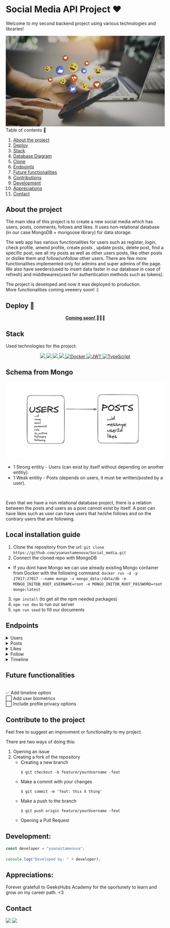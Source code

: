 # Social Media API Project ❤️

Welcome to my second backend project using various technologies and libraries!

<img src="./img/logo.jpg">

<br>

  <summary> Table of contents 📝</summary>
  <ol>
    <li><a href="#about-the-project">About the project</a></li>
    <li><a href="#deploy-🚀">Deploy</a></li>
    <li><a href="#stack">Stack</a></li>
    <li><a href="#er-diagram-from-sql">Database Diagram</a></li>
    <li><a href="#clond">Clone</a></li>
    <li><a href="#endpoints">Endpoints</a></li>
    <li><a href="#future-functionalities">Future functionalities</a></li>
    <li><a href="#contributions">Contributions</a></li>
    <li><a href="#development">Development</a></li>
    <li><a href="#appreciations">Appreciations</a></li>
    <li><a href="#contact">Contact</a></li>
  </ol>

## About the project

The main idea of this project is to create a new social media which has users, posts, comments, follows and likes. It uses non-relational database (in our case MongoDB + mongoose library) for data storage. 

The web app has various functionalities for users such as register, login, check profile, amend profile, create posts , update posts, delete post, find a specific post, see all my posts as well as other users posts, like other posts or dislike them and follow/unfollow other users. There are few more functionalities implemented only for admins and super admins of the page. We also have seeders(used to insert data faster in our database in case of refresh) and middlewares(used for authentication methods such as tokens).

The project is developed and now it was deployed to production.
<br> More functionalities coming veeeery soon! :)

## Deploy 🚀

<div align="center">
    <a href="https://tattoo-studio.zeabur.app/"><strong> Coming soon! </strong></a>🚀🚀🚀
</div>

## Stack

Used technologies for the project:

<div align="center">
<a href="https://www.expressjs.com/">
    <img src= "https://img.shields.io/badge/express.js-%23404d59.svg?style=for-the-badge&logo=express&logoColor=%2361DAFB"/>
</a>
<a href="https://nodejs.org/es/">
    <img src= "https://img.shields.io/badge/node.js-026E00?style=for-the-badge&logo=node.js&logoColor=white"/>
</a>
<a href="https://developer.mozilla.org/es/docs/Web/JavaScript">
    <img src= "https://img.shields.io/badge/javascipt-EFD81D?style=for-the-badge&logo=javascript&logoColor=black"/>
</a>
<a href="">
    <img src="https://img.shields.io/badge/MongoDB-4EA94B?style=for-the-badge&logo=mongodb&logoColor=white"/>
</a>
<a href="">
<img src="https://img.shields.io/badge/Docker-2496ED?style=for-the-badge&logo=docker&logoColor=white" alt="Docker" />
</a>
<a href="">
    <img src="https://img.shields.io/badge/JWT-000000?style=for-the-badge&logo=jsonwebtokens&logoColor=white" alt="JWT" />
</a>
<a href="">
    <img src="https://img.shields.io/badge/bcrypt-3178C6?style=for-the-badge&" alt="TypeScript" />
</a>
 </div>

## Schema from Mongo

<img src="./img/Schema.png">

- 1 Strong entitiy - Users (can exist by itself without depending on another entitiy).
- 1 Weak entitiy - Posts (depends on users, it must be written/posted by a user).
<br>

Even that we have a non relational database project, there is a relation between
the posts and users as a post cannot exist by itself. A post can have likes such as user can have users that he/she follows and on the contrary users that are following.

## Local installation guide

1. Clone the repository from the url:
`git clone https://github.com/yoanastamenova/Social_media.git `
2. Connect the cloned repo with MongoDB 
-  If you dont have Mongo we can use already existing Mongo container from Docker with the following command:
` docker run -d -p 27017:27017 --name mongo -v mongo_data:/data/db -e MONGO_INITDB_ROOT_USERNAME=root -e MONGO_INITDB_ROOT_PASSWORD=root mongo:latest `
3. `npm install`  (to get all the npm needed packages)
4. `npm run dev` to run our server
5. ` npm run seed ` to fill our documents

## Endpoints

<details>
<summary>Users</summary>

- REGISTER 🔑

          POST http://localhost:5001/api/users/register

    body:

    ```js
        {
            "email": "name@mail.com",
            "password": "123456789"
        }
    ```

<br>

- LOGIN 🔓	

          POST http://localhost:5001/api/users/login

    body:

    ```js
        {
            "email": "name@mail.com",
            "password": "123456789"
        }
    ```
<br>

- GET ALL USERS 🔎 (only admin)

          GET http://localhost:5001/api/users/all

    auth:

    ```js
        your token
    ```

<br>

- GET USER PROFILE 🗂

          GET http://localhost:5001/api/users/profile

    auth:

    ```js
        your token
    ```

<br>

- UPDATE USER PROFILE ⚙️

          PUT http://localhost:4000/api/users/profile/update

    body:

    ```js
        {
        "email": "newemail@mail.com"
        }
    ```

    auth:

    ```js
        your token
    ```
<br>

- GET USER BY EMAIL 🪪 (only admin)

          GET http://localhost:5001/api/users/email

    body:

    ```js
        {
            "email": "example@mail.com"
        }
    ```

    auth:

    ```js
        your token
    ```
<br>


- DELETE USER 🪪  (only admin)

          DELETE http://localhost:5001/api/users/:id

    body:

    ```js
        {
            "id": 3     (the id of the user we want to delete)
        }
    ```

    auth:

    ```js
        your token
    ```

<br>

- CHANGE USER ROLE BY ID 🗂 (only admin)

          PUT http://localhost:5001/api/users/role

    auth:

    ```js
        your token
    ```
    body:

    ```js
        {
            "id" : 1 (this is the id of the user we will update)
            "role_id": 3     (the new role_id for our user goes here)
        }
    ```

</details>

<details>
<summary>Posts</summary>

- CREATE POST ☎️

          POST http://localhost:5001/api/posts/create

    body:

    ```js
        {
        "message": "your message here"
        }
    ```

    auth:

    ```js
        your token
    ```

<br>

- DELETE POST BY ID ☎️

          DELETE http://localhost:5001/api/posts/delete/:id

    auth:

    ```js
        your token
    ```

<br>

- UPDATE POST ☎️

          PUT http://localhost:4000/api/appointments/change

    body:

    ```js
        {
        "id": 3           (the id of the post to update)
        "message": "newinfo"       (the new info)
        }
    ```

    auth:

    ```js
        your token
    ```

<br>

- GET USER POSTS ☎️

          GET http://localhost:5001/api/posts/own

    auth:

    ```js
        your token
    ```


<br>

- GET ALL POSTS ☎️ (admin only)

          GET http://localhost:5001/api/posts/all

    auth:

    ```js
        your token
    ```

<br>

- GET POST BY ID ☎️

          GET http://localhost:5001/api/posts/:id

    auth:

    ```js
        your token
    ```

    body:

    ```js
        {
        "id": 3           (the id of the post wanted)
        }
    ```
<br>

- GET USER POSTS BY USER ID ☎️

          GET http://localhost:5001/api/posts/user/:id

    auth:

    ```js
        your token
    ```

    body:

    ```js
        {
        "id": 3           (the id of the user)
        }
    ```
</details>

<details>
<summary>Likes</summary>

- LIKE OR DISLIKE A POST ☎️

          GET http://localhost:5001/api/posts/like/:id

    auth:

    ```js
        your token
    ```
<br>
</details>

<details>
<summary>Follow</summary>

- FOLLOW OR UNFOLLOW A USER ☎️

          GET http://localhost:5001/api/users/follow/:id

    auth:

    ```js
        your token
    ```
<br>
</details>

<details>
<summary>Timeline</summary>

- GET TIMELINE ☎️

          GET http://localhost:5001/api/posts/timeline

    auth:

    ```js
        your token
    ```
<br>
</details>

## Future functionalities 
<br>
✅ Add timeline option <br>
⬜ Add user biometrics <br>
⬜ Include profile privacy options <br>

## Contribute to the project

Feel free to suggest an improvment or functionality to my project.

There are two ways of doing this:

1. Opening an issue
2. Creating a fork of the repository
   - Creating a new branch
     ```
     $ git checkout -b feature/yourUsername -feat
     ```
   - Make a commit with your changes
     ```
     $ git commit -m 'feat: this X thing'
     ```
   - Make a push to the branch
     ```
     $ git push origin feature/yourUsername -feat
     ```
   - Opening a Pull Request

## Development:

```js
const developer = "yoanastamenova";

console.log("Developed by: " + developer);
```

## Appreciations:

Forever gratefull to GeeksHubs Academy for the oportunety to learn and grow on my career path. <3

## Contact

<a href = "mailto:micorreoelectronico@gmail.com"><img src="https://img.shields.io/badge/Gmail-C6362C?style=for-the-badge&logo=gmail&logoColor=white" target="_blank"></a>
<a href="https://www.linkedin.com/in/linkedinUser/" target="_blank"><img src="https://img.shields.io/badge/-LinkedIn-%230077B5?style=for-the-badge&logo=linkedin&logoColor=white" target="_blank"></a>

</p>